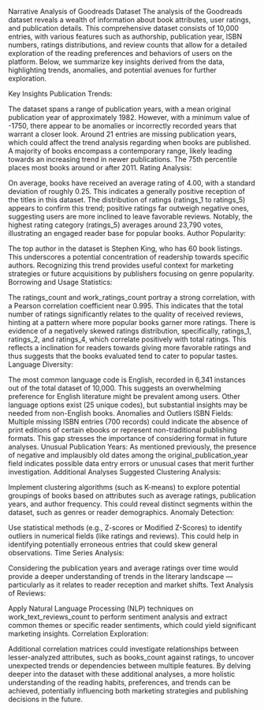 Narrative Analysis of Goodreads Dataset
The analysis of the Goodreads dataset reveals a wealth of information about book attributes, user ratings, and publication details. This comprehensive dataset consists of 10,000 entries, with various features such as authorship, publication year, ISBN numbers, ratings distributions, and review counts that allow for a detailed exploration of the reading preferences and behaviors of users on the platform. Below, we summarize key insights derived from the data, highlighting trends, anomalies, and potential avenues for further exploration.

Key Insights
Publication Trends:

The dataset spans a range of publication years, with a mean original publication year of approximately 1982. However, with a minimum value of -1750, there appear to be anomalies or incorrectly recorded years that warrant a closer look. Around 21 entries are missing publication years, which could affect the trend analysis regarding when books are published.
A majority of books encompass a contemporary range, likely leading towards an increasing trend in newer publications. The 75th percentile places most books around or after 2011.
Rating Analysis:

On average, books have received an average rating of 4.00, with a standard deviation of roughly 0.25. This indicates a generally positive reception of the titles in this dataset.
The distribution of ratings (ratings_1 to ratings_5) appears to confirm this trend; positive ratings far outweigh negative ones, suggesting users are more inclined to leave favorable reviews. Notably, the highest rating category (ratings_5) averages around 23,790 votes, illustrating an engaged reader base for popular books.
Author Popularity:

The top author in the dataset is Stephen King, who has 60 book listings. This underscores a potential concentration of readership towards specific authors. Recognizing this trend provides useful context for marketing strategies or future acquisitions by publishers focusing on genre popularity.
Borrowing and Usage Statistics:

The ratings_count and work_ratings_count portray a strong correlation, with a Pearson correlation coefficient near 0.995. This indicates that the total number of ratings significantly relates to the quality of received reviews, hinting at a pattern where more popular books garner more ratings.
There is evidence of a negatively skewed ratings distribution, specifically, ratings_1, ratings_2, and ratings_4, which correlate positively with total ratings. This reflects a inclination for readers towards giving more favorable ratings and thus suggests that the books evaluated tend to cater to popular tastes.
Language Diversity:

The most common language code is English, recorded in 6,341 instances out of the total dataset of 10,000. This suggests an overwhelming preference for English literature might be prevalent among users. Other language options exist (25 unique codes), but substantial insights may be needed from non-English books.
Anomalies and Outliers
ISBN Fields: Multiple missing ISBN entries (700 records) could indicate the absence of print editions of certain ebooks or represent non-traditional publishing formats. This gap stresses the importance of considering format in future analyses.
Unusual Publication Years: As mentioned previously, the presence of negative and implausibly old dates among the original_publication_year field indicates possible data entry errors or unusual cases that merit further investigation.
Additional Analyses Suggested
Clustering Analysis:

Implement clustering algorithms (such as K-means) to explore potential groupings of books based on attributes such as average ratings, publication years, and author frequency. This could reveal distinct segments within the dataset, such as genres or reader demographics.
Anomaly Detection:

Use statistical methods (e.g., Z-scores or Modified Z-Scores) to identify outliers in numerical fields (like ratings and reviews). This could help in identifying potentially erroneous entries that could skew general observations.
Time Series Analysis:

Considering the publication years and average ratings over time would provide a deeper understanding of trends in the literary landscape — particularly as it relates to reader reception and market shifts.
Text Analysis of Reviews:

Apply Natural Language Processing (NLP) techniques on work_text_reviews_count to perform sentiment analysis and extract common themes or specific reader sentiments, which could yield significant marketing insights.
Correlation Exploration:

Additional correlation matrices could investigate relationships between lesser-analyzed attributes, such as books_count against ratings, to uncover unexpected trends or dependencies between multiple features.
By delving deeper into the dataset with these additional analyses, a more holistic understanding of the reading habits, preferences, and trends can be achieved, potentially influencing both marketing strategies and publishing decisions in the future.
